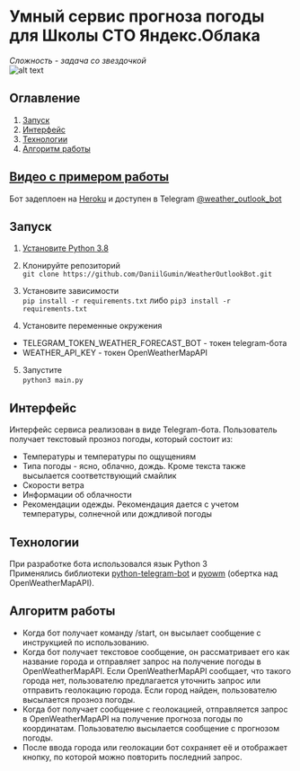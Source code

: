 # Умный сервис прогноза погоды для Школы CTO Яндекс.Облака

_Сложность - задача со звездочкой_\
![alt text](https://i.imgur.com/xTjazn4.png)

## Оглавление

1. [Запуск](#zapusk)
2. [Интерфейс](#interfeis)
3. [Технологии](#tekhnologii)
4. [Алгоритм работы](#algoritm-raboty)

## [Видео с примером работы](https://drive.google.com/file/d/1TCbTQuB8iGzzN7oitKZKSGAkZcbO7dN2/view?usp=sharing)

Бот задеплоен на [Heroku](heroku.com) и доступен в Telegram [@weather_outlook_bot](t.me/weather_outlook_bot)

<a name="zapusk"></a>

## Запуск

1. [Установите Python 3.8](https://www.python.org/downloads/)

2. Клонируйте репозиторий\
   `git clone https://github.com/DaniilGumin/WeatherOutlookBot.git`

3. Установите зависимости\
   `pip install -r requirements.txt`
   либо
   `pip3 install -r requirements.txt`

4. Установите переменные окружения

* TELEGRAM_TOKEN_WEATHER_FORECAST_BOT - токен telegram-бота
* WEATHER_API_KEY - токен OpenWeatherMapAPI

5. Запустите\
   `python3 main.py`

<a name="tekhnologii"></a>

## Интерфейс

Интерфейс сервиса реализован в виде Telegram-бота.
Пользователь получает текстовый прозноз погоды, который состоит из:

* Температуры и температуры по ощущениям
* Типа погоды - ясно, облачно, дождь. Кроме текста также высылается соответствующий смайлик
* Скорости ветра
* Информации об облачности
* Рекомендации одежды. Рекомендация дается с учетом температуры, солнечной или дождливой погоды

<a name="techs"></a>

## Технологии

При разработке бота использовался язык Python 3\
Применялись библиотеки [python-telegram-bot](https://github.com/python-telegram-bot/python-telegram-bot)
и [pyowm](https://github.com/csparpa/pyowm) (обертка над OpenWeatherMapAPI).

<a name="algoritm-raboty"></a>

## Алгоритм работы

* Когда бот получает команду /start, он высылает сообщение с инструкцией по использованию.
* Когда бот получает текстовое сообщение, он рассматривает его как название города и отправляет запрос на получение
  погоды в OpenWeatherMapAPI. Если OpenWeatherMapAPI сообщает, что такого города нет, пользователю предлагается уточнить
  запрос или отправить геолокацию города. Если город найден, пользователю высылается прозноз погоды.
* Когда бот получает сообщение с геолокацией, отправляется запрос в OpenWeatherMapAPI на получение прогноза погоды по
  координатам. Пользователю высылается сообщение с прогнозом погоды.
* После ввода города или геолокации бот сохраняет её и отображает кнопку, по которой можно повторить последний запрос.
